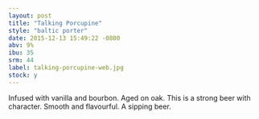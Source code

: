 ```yaml
---
layout: post
title: "Talking Porcupine"
style: "baltic porter"
date: 2015-12-13 15:49:22 -0800
abv: 9%
ibu: 35
srm: 44
label: talking-porcupine-web.jpg
stock: y
---
```

Infused with vanilla and bourbon.  Aged on oak.  This is a strong beer with character.  Smooth and flavourful.  A sipping beer.
